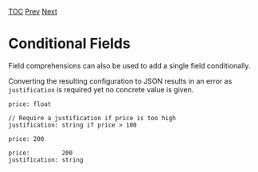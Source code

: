 [TOC](Readme.md) [Prev](fieldcomp.md) [Next](coalesce.md)

# Conditional Fields

Field comprehensions can also be used to
add a single field conditionally.

Converting the resulting configuration to JSON results in an error
as `justification` is required yet no concrete value is given.


<!-- CUE editor -->
```
price: float

// Require a justification if price is too high
justification: string if price > 100

price: 200
```

<!-- result -->
```
price:         200
justification: string
```